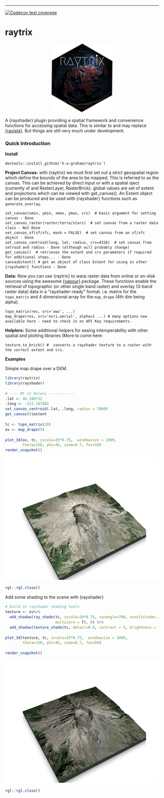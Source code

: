 ------------------------------------------------------------------------

<!-- badges: start -->

[![Codecov test
coverage](https://codecov.io/gh/h-a-graham/raytrix/branch/main/graph/badge.svg)](https://codecov.io/gh/h-a-graham/raytrix?branch=main)
<!-- badges: end -->

# raytrix

<p align="center">
<img src="man/figures/raytrixHEX_editLR.png" width="40%" />
</p>

A {rayshader} plugin providing a spatial framework and convenience
functions for accessing spatial data. This is similar to and may replace
[{ravista}](https://github.com/h-a-graham/rayvista). But things are
still very much under development.

### Quick Introduction

**Install**

    devtools::install_github('h-a-graham/raytrix')

**Project Canvas:** with {raytrix} we must first set out a strict
geospatial region which define the bounds of the area to be mapped; This
is referred to as the canvas. This can be achieved by direct input or
with a spatial oject (currently sf and RasterLayer, RasterBrick). global
values are set of extent and projections which can be viewed with
get_canvas(). An Extent object can be produced and be used with
{rayshader} functions such as `generate_overlay`.

    set_canvas(xmin, ymin, xmax, ymax, crs)  # basic argument for setting canvas - Done
    set_canvas_raster(raster/terra/stars)  # set canvas from a raster data class - Not Done
    set_canvas_sf(sf/sfc, mask = FALSE)  # set canvas from an sf/sfc object - Done
    set_canvas_centroid(long, lat, radius, crs=4326)  # set canvas from cetroid and radius - Done (although will probably change)
    get_canvas()  # retrieves the extent and crs parameters if required for additional steps... - Done
    canvasExtent() # get an object of class Extent for using in other {rayshader} functions - Done

**Data:** Now you can use {raytrix} to warp raster data from online or
on-disk sources using the awesome
[{vapour}](https://hypertidy.github.io/vapour/) package. These functions
enable the retrieval of topographic (or other single band raster) and
overlay (3-band raster data) data in a “rayshader-ready” format.
i.e. matrix for the `topo_matrix` and 4 dimensional array for the
`map_drape` (4th dim being alpha).

    topo_matrix(res, src='aws', ...)  
    map_drape(res, src='esri.aerial', alpha=1 ...) # many options now available here - need to check in on API Key requirements.

**Helplers:** Some additional helpers for easing interoperability with
other spatial and plotting libraries (More to come here:

    texture_to_brick() #  converts a rayshader texture to a raster with the correct extent and crs.

**Examples**

Simple map drape over a DEM.

``` r
library(raytrix)
library(rayshader)

# ---- Mt St Helens ------------
.lat <- 46.200732
.long <- -122.187082
set_canvas_centroid(.lat, .long, radius = 7000)
get_canvas()$extent

tc <- topo_matrix(20)
ov <- map_drape(5)

plot_3d(ov, tc, zscale=25*0.75,  windowsize = 1000,
        theta=150, phi=45, zoom=0.7, fov=50)
render_snapshot()
```

![](man/figures/MtStHelens-1.png)<!-- -->

``` r
rgl::rgl.close()
```

Add some shading to the scene with {rayshader}

``` r
# build in rayshader shading tools
texture <- ov%>%
  add_shadow(ray_shade(tc, zscale=20*0.75, sunangle=700, sunaltitude= 30,
                       multicore = T), 0) %>%
  add_shadow(texture_shade(tc, detail=0.6, contrast = 5, brightness = 10),0)

plot_3d(texture, tc, zscale=25*0.75,  windowsize = 1000,
        theta=150, phi=45, zoom=0.7, fov=50)

render_snapshot()
```

![](man/figures/MtStHelensShade-1.png)<!-- -->

``` r
rgl::rgl.close()
```
